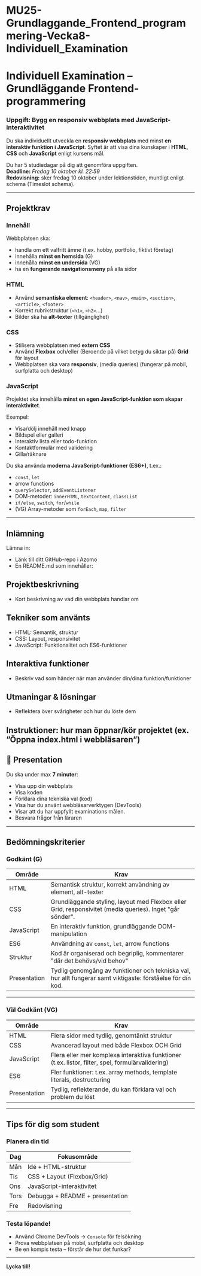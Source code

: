 # MU25-Grundlaggande_Frontend_programmering-Vecka8-Individuell_Examination

# Individuell Examination – Grundläggande Frontend-programmering

### Uppgift: Bygg en responsiv webbplats med JavaScript-interaktivitet

Du ska individuellt utveckla en **responsiv webbplats** med minst **en interaktiv funktion i JavaScript**. Syftet är att visa dina kunskaper i **HTML**, **CSS** och **JavaScript** enligt kursens mål.

Du har 5 studiedagar på dig att genomföra uppgiften.  
**Deadline:** *Fredag 10 oktober kl. 22:59*  
**Redovisning:** sker fredag 10 oktober under lektionstiden, muntligt enligt schema (Timeslot schema).

---

## Projektkrav

### Innehåll
Webbplatsen ska:
- handla om ett valfritt ämne (t.ex. hobby, portfolio, fiktivt företag)
- innehålla **minst en hemsida** (G)
- innehålla **minst en undersida** (VG)
- ha en **fungerande navigationsmeny** på alla sidor

### HTML
- Använd **semantiska element**: `<header>`, `<nav>`, `<main>`, `<section>`, `<article>`, `<footer>`
- Korrekt rubrikstruktur (`<h1>`, `<h2>`…)
- Bilder ska ha **alt-texter** (tillgänglighet)

### CSS
- Stilisera webbplatsen med **extern CSS**
- Använd **Flexbox** och/eller (Beroende på vilket betyg du siktar på) **Grid** för layout
- Webbplatsen ska vara **responsiv**, (media queries) (fungerar på mobil, surfplatta och desktop)

### JavaScript
Projektet ska innehålla **minst en egen JavaScript-funktion som skapar interaktivitet**.

Exempel:
- Visa/dölj innehåll med knapp
- Bildspel eller galleri
- Interaktiv lista eller todo-funktion
- Kontaktformulär med validering
- Gilla/räknare

Du ska använda **moderna JavaScript-funktioner (ES6+)**, t.ex.:
- `const`, `let`
- arrow functions
- `querySelector`, `addEventListener`
- DOM-metoder: `innerHTML`, `textContent`, `classList`
- `if/else`, `switch`, `for`/`while`
- (VG) Array-metoder som `forEach`, `map`, `filter`

---

## Inlämning

Lämna in:
- Länk till ditt GitHub-repo i Azomo
- En README.md som innehåller:

## Projektbeskrivning
- Kort beskrivning av vad din webbplats handlar om

## Tekniker som använts
- HTML: Semantik, struktur
- CSS: Layout, responsivitet
- JavaScript: Funktionalitet och ES6-funktioner

## Interaktiva funktioner
- Beskriv vad som händer när man använder din/dina funktion/funktioner

## Utmaningar & lösningar
- Reflektera över svårigheter och hur du löste dem

## Instruktioner: hur man öppnar/kör projektet (ex. ”Öppna index.html i webbläsaren”)  

## 🎤 Presentation

Du ska under max **7 minuter**:

- Visa upp din webbplats
- Visa koden
- Förklara dina tekniska val (kod)
- Visa hur du använt webbläsarverktygen (DevTools)  
- Visar att du har uppfyllt examinations målen.
- Besvara frågor från läraren

---

## Bedömningskriterier

### Godkänt (G)

| Område      | Krav                                                                 |
|-------------|----------------------------------------------------------------------|
| HTML        | Semantisk struktur, korrekt användning av element, alt-texter        |
| CSS         | Grundläggande styling, layout med Flexbox eller Grid, responsivitet (media queries). Inget "går sönder". |
| JavaScript  | En interaktiv funktion, grundläggande DOM-manipulation               |
| ES6         | Användning av `const`, `let`, arrow functions                        |
| Struktur    | Kod är organiserad och begriplig, kommentarer "där det behövs/vid behov"      |
| Presentation| Tydlig genomgång av funktioner och tekniska val, hur allt fungerar samt viktigaste: förståelse för din kod. |

---

### Väl Godkänt (VG)

| Område      | Krav                                                                                           |
|-------------|------------------------------------------------------------------------------------------------|
| HTML        | Flera sidor med tydlig, genomtänkt struktur                                                    |
| CSS         | Avancerad layout med både Flexbox OCH Grid                                                     |
| JavaScript   | Flera eller mer komplexa interaktiva funktioner (t.ex. listor, filter, spel, formulärvalidering) |
| ES6          | Fler funktioner: t.ex. array methods, template literals, destructuring                        |
| Presentation| Tydlig, reflekterande, du kan förklara val och problem du löst                                 |

---

## Tips för dig som student

### Planera din tid

| Dag  | Fokusområde                         |
|------|-------------------------------------|
| Mån  | Idé + HTML-struktur                 |
| Tis  | CSS + Layout (Flexbox/Grid)         |
| Ons  | JavaScript-interaktivitet           |
| Tors | Debugga + README + presentation     |
| Fre  | Redovisning                         |

### Testa löpande!

- Använd Chrome DevTools → `Console` för felsökning
- Prova webbplatsen på mobil, surfplatta och desktop
- Be en kompis testa – förstår de hur det funkar?

---

**Lycka till!**
